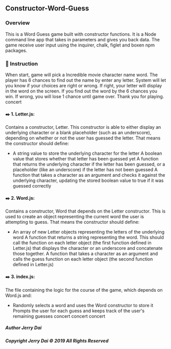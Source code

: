 ## Constructor-Word-Guess
### Overview
This is a Word Guess game built with constructor functions. It is a Node command line app that takes in parameters and gives you back data. The game receive user input using the inquirer, chalk, figlet and boxen npm packages.

### 📓 Instruction
When start, game will pick a Incredible movie character name word. The player has 6 chances to find out the name by enter any letter. System will let you know if your choices are right or wrong. If right, your letter will display in the word on the screen. If you find out the word by the 6 chances you win. If wrong, you will lose 1 chance until game over. Thank you for playing. concert

#### ✒️ 1. Letter.js:
Contains a constructor, Letter. This constructor is able to either display an underlying character or a blank placeholder (such as an underscore), depending on whether or not the user has guessed the letter. That means the constructor should define:

* A string value to store the underlying character for the letter A boolean value that stores whether that letter has been guessed yet A function that returns the underlying character if the letter has been guessed, or a placeholder (like an underscore) if the letter has not been guessed A function that takes a character as an argument and checks it against the underlying character, updating the stored boolean value to true if it was guessed correctly

#### ✒️ 2. Word.js:
Contains a constructor, Word that depends on the Letter constructor. This is used to create an object representing the current word the user is attempting to guess. That means the constructor should define:

* An array of new Letter objects representing the letters of the underlying word A function that returns a string representing the word. This should call the function on each letter object (the first function defined in Letter.js) that displays the character or an underscore and concatenate those together. A function that takes a character as an argument and calls the guess function on each letter object (the second function defined in Letter.js)

#### ✒️ 3. index.js:
The file containing the logic for the course of the game, which depends on Word.js and:

* Randomly selects a word and uses the Word constructor to store it Prompts the user for each guess and keeps track of the user's remaining guesses concert concert concert

##### Author Jerry Dai 
##### Copyright Jerry Dai © 2019 All Rights Reserved
